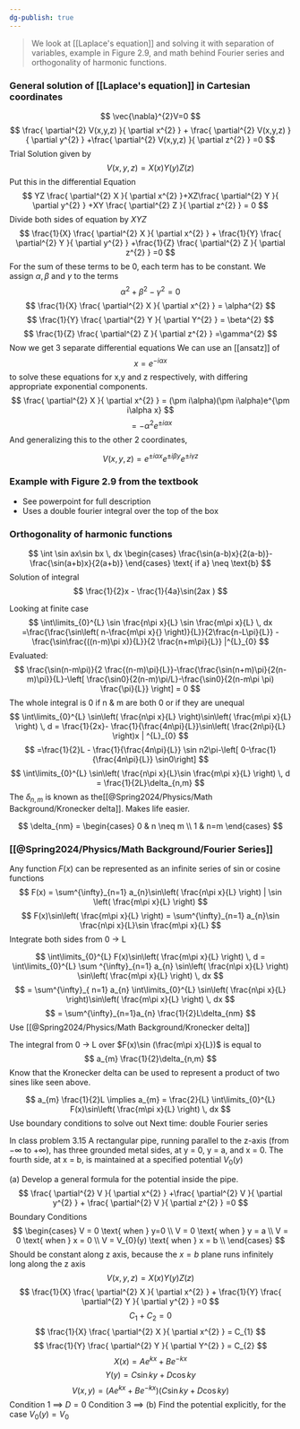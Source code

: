 ```yaml
---
dg-publish: true
---
```

>We look at [[Laplace's equation]] and solving it with separation of variables, example in Figure 2.9, and math behind Fourier series and orthogonality of harmonic functions. 
### General solution of [[Laplace's equation]] in Cartesian coordinates
$$
\vec{\nabla}^{2}V=0
$$
$$
	\frac{ \partial^{2} V(x,y,z) }{ \partial x^{2} } + \frac{ \partial^{2} V(x,y,z) }{ \partial y^{2} } +\frac{ \partial^{2} V(x,y,z) }{ \partial z^{2} } =0
$$
Trial Solution given by
$$
V(x,y,z) = X(x)Y(y)Z(z)
$$
Put this in the differential Equation
$$
YZ \frac{ \partial^{2} X }{ \partial x^{2} }+XZ\frac{ \partial^{2} Y }{ \partial y^{2} } +XY \frac{ \partial^{2} Z }{ \partial z^{2} } = 0
$$
Divide both sides of equation by $XYZ$
$$
\frac{1}{X} \frac{ \partial^{2} X }{ \partial x^{2} } + \frac{1}{Y} \frac{ \partial^{2} Y }{ \partial y^{2} } +\frac{1}{Z} \frac{ \partial^{2} Z }{ \partial z^{2} } =0
$$
For the sum of these terms to be 0, each term has to be constant. We assign $\alpha,\beta$ and $\gamma$ to the terms 
$$
\alpha^{2}+\beta^{2}-\gamma^{2} = 0
$$
$$
\frac{1}{X} \frac{ \partial^{2} X }{ \partial x^{2} }  = \alpha^{2}
$$
$$
\frac{1}{Y} \frac{ \partial^{2} Y }{ \partial Y^{2} } = \beta^{2}
$$
$$
\frac{1}{Z} \frac{ \partial^{2} Z }{ \partial z^{2} } =\gamma^{2}
$$
Now we get 3 separate differential equations
We can use an [[ansatz]] of 
$$
x = e^{-i\alpha x}
$$
to solve these equations for x,y and z respectively, with differing appropriate exponential components. 
$$
\frac{ \partial^{2} X }{ \partial x^{2} } =  (\pm i\alpha)(\pm i\alpha)e^{\pm i\alpha x}
$$
$$
=-\alpha^{2}e^{\pm i\alpha x}
$$
And generalizing this to the other 2 coordinates, 

$$
V(x,y,z) = e^{\pm i\alpha x}e^{\pm i\beta y}e^{\pm i\gamma z}
$$
### Example with Figure 2.9 from the textbook
- See powerpoint for full description 
- Uses a double fourier integral over the top of the box

### Orthogonality of harmonic functions
$$
\int \sin ax\sin bx \, dx \begin{cases}
\frac{\sin(a-b)x}{2(a-b)}-\frac{\sin(a+b)x}{2(a+b)}
\end{cases}
 \text{ if a} \neq \text{b}
$$
Solution of integral
$$
\frac{1}{2}x - \frac{1}{4a}\sin(2ax )
$$

Looking at finite case
$$
\int\limits_{0}^{L} \sin \frac{n\pi x}{L} \sin \frac{m\pi x}{L} \, dx =\frac{\frac{\sin\left( n-\frac{m\pi x}{} \right)}{L}}{2\frac{n-L\pi}{L}} - \frac{\sin\frac{((n-m)\pi x)}{L}}{2 \frac{n+m\pi}{L}} |^{L}_{0}
$$
Evaluated:
$$
\frac{\sin(n-m\pi)}{2 \frac{(n-m)\pi}{L}}-\frac{\frac{\sin(n+m)\pi}{2(n-m)\pi}}{L}-\left[ \frac{\sin0}{2(n-m)\pi/L}-\frac{\sin0}{2(n-m\pi \pi) \frac{\pi}{L}} \right] = 0
$$
The whole integral is 0 if n & m are both 0 or if they are unequal 
$$
\int\limits_{0}^{L} \sin\left( \frac{n\pi x}{L} \right)\sin\left( \frac{m\pi x}{L} \right) \, d = \frac{1}{2x}- \frac{1}{\frac{4n\pi}{L}}\sin\left( \frac{2n\pi}{L} \right)x | ^{L}_{0} 
$$
$$
=\frac{1}{2}L - \frac{1}{\frac{4n\pi}{L}} \sin n2\pi-\left[ 0-\frac{1}{\frac{4n\pi}{L}} \sin0\right]
$$
$$
\int\limits_{0}^{L} \sin\left( \frac{n\pi x}{L}\sin \frac{m\pi x}{L} \right) \, d = \frac{1}{2L}\delta_{n,m} 
$$
The $\delta_{n,m}$ is known as the[[@Spring2024/Physics/Math Background/Kronecker delta]]. Makes life easier. 

$$
\delta_{nm} = \begin{cases}
0 &  n \neq m  \\
1 & n=m
\end{cases}
$$

### [[@Spring2024/Physics/Math Background/Fourier Series]]
Any function $F(x)$ can be represented as an infinite series of sin or cosine functions
$$
F(x) = \sum^{\infty}_{n=1} a_{n}\sin\left( \frac{n\pi x}{L}  \right) | \sin \left( \frac{m\pi x}{L} \right)
$$
$$
F(x)\sin\left( \frac{m\pi x}{L} \right) = \sum^{\infty}_{n=1} a_{n}\sin \frac{n\pi x}{L}\sin \frac{m\pi x}{L}
$$
Integrate both sides from 0 -> L

$$
	\int\limits_{0}^{L} F(x)\sin\left( \frac{m\pi x}{L} \right) \, d = \int\limits_{0}^{L} \sum ^{\infty}_{n=1} a_{n} \sin\left( \frac{n\pi x}{L} \right) \sin\left( \frac{m\pi x}{L} \right) \, dx  
$$
$$
	 = \sum^{\infty}_{ n=1} a_{n} \int\limits_{0}^{L} \sin\left( \frac{n\pi x}{L} \right)\sin\left( \frac{m\pi x}{L} \right)  \, dx 
$$
$$
= \sum^{\infty}_{n=1}a_{n} \frac{1}{2}L\delta_{nm}
$$
Use [[@Spring2024/Physics/Math Background/Kronecker delta]]

The integral from 0 -> L over $F(x)\sin (\frac{m\pi x}{L})$ is equal to 
$$
a_{m} \frac{1}{2}\delta_{n,m}
$$
Know that the Kronecker delta can be used to represent a product of two sines like seen above. 

$$
a_{m} \frac{1}{2}L \implies a_{m} = \frac{2}{L} \int\limits_{0}^{L} F(x)\sin\left( \frac{m\pi x}{L} \right) \, dx 
$$
Use boundary conditions to solve out
Next time: double Fourier series

In class problem 3.15
A rectangular pipe, running parallel to the z-axis (from −∞ to +∞), has three grounded metal sides, at y = 0, y = a, and x = 0. The fourth side, at x = b, is maintained at a specified potential $V_{0}(y)$

(a) Develop a general formula for the potential inside the pipe.
$$
\frac{ \partial^{2} V }{ \partial x^{2} } +\frac{ \partial^{2} V }{ \partial y^{2} } + \frac{ \partial^{2} V }{ \partial z^{2} } =0
$$
Boundary Conditions
$$
\begin{cases}
V = 0 \text{ when } y=0 \\
V = 0 \text{ when } y = a \\
V = 0 \text{ when } x = 0 \\
V = V_{0}(y) \text{ when } x = b \\
\end{cases}
$$
Should be constant along z axis, because the $x=b$ plane runs infinitely long along the z axis
$$
V(x,y,z) = X(x)Y(y)Z(z)
$$
$$
\frac{1}{X} \frac{ \partial^{2} X }{ \partial x^{2} } + \frac{1}{Y} \frac{ \partial^{2} Y }{ \partial y^{2} }  =0
$$
$$
C_{1} + C_{2} = 0 
$$
$$
\frac{1}{X} \frac{ \partial^{2} X }{ \partial x^{2} }  = C_{1}
$$
$$
\frac{1}{Y} \frac{ \partial^{2} Y }{ \partial Y^{2} } = C_{2}
$$
$$
X(x) = Ae^{kx}+Be^{-kx}
$$
$$
Y(y) = C\sin ky+ D \cos ky
$$
$$
V(x,y) = ( Ae^{kx}+Be^{-kx})(C\sin ky+ D \cos ky)
$$
Condition 1 $\implies$ $D =0$
Condition 3 $\implies$ 
(b) Find the potential explicitly, for the case $V_{0}(y) = V_{0}$





